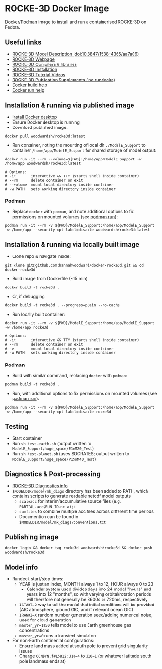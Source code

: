# ROCKE-3D Docker Image

[Docker](https://www.docker.com/)/[Podman](https://podman.io/) image to install and run a containerised ROCKE-3D on Fedora.

## Useful links

* [ROCKE-3D Model Description (doi:10.3847/1538-4365/aa7a06)](https://iopscience.iop.org/article/10.3847/1538-4365/aa7a06/meta#apjsaa7a06s3)
* [ROCKE-3D Webpage](https://simplex.giss.nasa.gov/gcm/ROCKE-3D/)
* [ROCKE-3D Compilers & libraries](https://docs.google.com/document/d/1-I8x1Op215f3m3NTtEo_cP2G-lP329pyEEUAzH6Xhog/view)
* [ROCKE-3D Installation](https://docs.google.com/document/d/1yyI0CDx1wEYbwqRsbvczXpdW2teePZ_NgIePTLFHtNA/edit)
* [ROCKE-3D Tutorial Videos](https://www.youtube.com/playlist?list=PLpMmnV3HS7r3KGXX8hmIBR3grXNu5hfW-)
* [ROCKE-3D Publication Supplements (inc rundecks)](https://portal.nccs.nasa.gov/GISS_modelE/ROCKE-3D/publication-supplements/)
* [Docker build help](https://docs.docker.com/engine/reference/commandline/build/)
* [Docker run help](https://docs.docker.com/engine/reference/commandline/run/)


## Installation & running via published image

* [Install Docker desktop](https://www.docker.com/get-started)
* Ensure Docker desktop is running
* Download published image:

```
docker pull woodwardsh/rocke3d:latest
```

* Run container, noting the mounting of local dir `./ModelE_Support` to container `/home/app/ModelE_Support` for shared storage of model output:

```
docker run -it --rm --volume=${PWD}:/home/app/ModelE_Support -w /home/app woodwardsh/rocke3d:latest

# Options:
# -it       interactive && TTY (starts shell inside container)
# --rm      delete container on exit
# --volume  mount local directory inside container
# -w PATH   sets working directory inside container
```

### Podman

* Replace `docker` with `podman`, and note additional options to fix permissions on mounted volumes (see [podman run](https://docs.podman.io/en/latest/markdown/podman-run.1.html)):

```
podman run -it --rm -v ${PWD}/ModelE_Support:/home/app/ModelE_Support -w /home/app --security-opt label=disable woodwardsh/rocke3d:latest
```


## Installation & running via locally built image

* Clone repo & navigate inside:

```
git clone git@github.com:hannahwoodward/docker-rocke3d.git && cd docker-rocke3d
```

* Build image from Dockerfile (~15 min):

```
docker build -t rocke3d .
```

* Or, if debugging:

```
docker build -t rocke3d . --progress=plain --no-cache
```

* Run locally built container:

```
docker run -it --rm -v ${PWD}/ModelE_Support:/home/app/ModelE_Support -w /home/app rocke3d

# Options:
# -it       interactive && TTY (starts shell inside container)
# --rm      delete container on exit
# -v        mount local directory inside container
# -w PATH   sets working directory inside container
```

### Podman

* Build with similar command, replacing `docker` with `podman`:

```
podman build -t rocke3d .
```

* Run, with additional options to fix permissions on mounted volumes (see [podman run](https://docs.podman.io/en/latest/markdown/podman-run.1.html)):

```
podman run -it --rm -v ${PWD}/ModelE_Support:/home/app/ModelE_Support -w /home/app --security-opt label=disable rocke3d
```

## Testing

* Start container
* Run `sh test-earth.sh` (output written to `ModelE_Support/huge_space/E1oM20_Test`)
* Run `sh test-planet.sh` (uses SOCRATES; output written to `ModelE_Support/huge_space/P1SoM40_Test`)


## Diagnostics & Post-processing

* [ROCKE-3D Diagnostics info](https://simplex.giss.nasa.gov/gcm/doc/UserGuide/diagnostics.html)
* `$MODELDIR/model/mk_diags` directory has been added to PATH, which contains scripts to generate readable netcdf model outputs
  * `scaleacc` for interim/accumulative source files (e.g. `PARTIAL.acc$RUN_ID.nc aij`)
  * `sumfiles` to combine multiple acc files across different time periods
  * Documention can be found in `$MODELDIR/model/mk_diags/conventions.txt`


## Publishing image

```
docker login && docker tag rocke3d woodwardsh/rocke3d && docker push woodwardsh/rocke3d
```


## Model info

* Rundeck start/stop times:
  * YEAR is just an index, MONTH always 1 to 12, HOUR always 0 to 23
    * Calendar system used divides days into 24 model "hours" and years into 12 "months", so with varying orbital/rotation periods will therefore not generally be 3600s or 720hrs, respectively
  * `ISTART=2` way to tell the model that initial conditions will be provided (AIC atmosphere, ground GIC, and if relevant ocean OIC)
  * `IRANDI=X` random number generation seed/adding numerical noise, used for cloud generation
  * `master_yr=1850` tells model to use Earth greenhouse gas concentrations
  * `master_yr=0` runs a transient simulaton
* For non-Earth continental configurations:
  * Ensure land mass added at south pole to prevent grid singularity issues
  * Change `OCNDYN.f#L5812`: `J10=4` to `J10=1` (or whatever latitude south pole landmass ends at)

